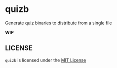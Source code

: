 # quizb

Generate quiz binaries to distribute from a single file

**WIP**

## LICENSE

`quizb` is licensed under the [MIT License](./LICENSE)
